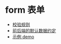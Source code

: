 # form 表单

* [校验规则](doc/form/validator.md)
* [前后端的默认数据约定](doc/form/formatData.md)
* [示例 demo](doc/form/demo.md)